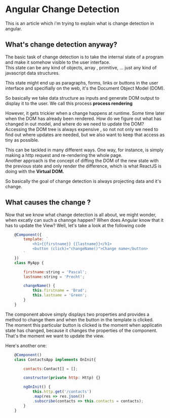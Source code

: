 # Angular Change Detection

This is an article which i'm trying to explain what is change detection in angular.

## What's change detection anyway?

The basic task of change detection is to take the internal state of a program and make it somehow visible to the user interface.  
This state can be any kind of objects, array , primitive, ... just any kind of javascript data structures.  

This state might end up as paragraphs, forms, links or buttons in the user interface and specifially on the web, it's the Document 
Object Model (DOM).  

So basically we take data structure as inputs and generate DOM output to display it to the user. We call this process **process rendering**

However, it gets trickier when a change happens at runtime. Some time later when the DOM has already been rendered. How do we figure out what 
has changed in out model, and where do we need to update the DOM? Accessing the DOM tree is always expensive , so not not only we need to find out 
where updates are needed, but we also want to keep that access as tiny as possible.

This can be tackled in many different ways. One way, for instance, is simply making a http request and re-rendering the whole page.  
Another approach is the concept of diffing the DOM of the new state with the previous state and only render the difference, which is what ReactJS is doing 
with the **Virtual DOM.**

So basically the goal of change detection is always projecting data and it's change.

## What causes the change ?

Now that we know what change detection is all about, we might wonder, when excatly can such a channge happen? When does Angular know that it has to update the View? 
Well, let's take a look at the following code

```javascript
    @Component({
        template: `
            <h1>{{firstname}} {{lastname}}</h1>
            <button (click)="changeName()">Change name</button>
        `
    })
    class MyApp {

        firstname:string = 'Pascal';
        lastname:string = 'Precht';

        changeName() {
            this.firstname = 'Brad';
            this.lastname = 'Green';
        }
    }
```

The component above simply displays two properties and provides a method to change them and when the button in the template is clicked.  
The moment this particular button is clicked is the moment when applicatin state has changed, because it changes the properties of the component.  
That's the moment we want to update the view.

Here's another one:

```javascript
    @Component()
    class ContactsApp implements OnInit{

        contacts:Contact[] = [];

        constructor(private http: Http) {}

        ngOnInit() {
            this.http.get('/contacts')
            .map(res => res.json())
            .subscribe(contacts => this.contacts = contacts);
        }
    }

```